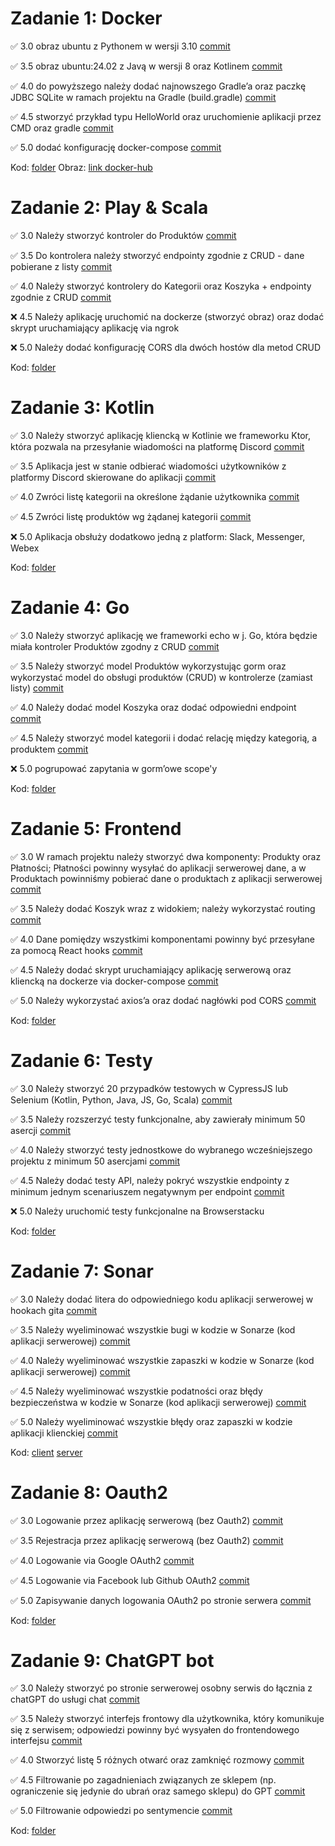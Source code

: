 # Zadanie 1: Docker

✅ 3.0 obraz ubuntu z Pythonem w wersji 3.10 [commit](https://github.com/Maurice010/e-biznes/commit/febd9483b97d05fa8d29b4c4e2cb59b5b7410ed5)

✅ 3.5 obraz ubuntu:24.02 z Javą w wersji 8 oraz Kotlinem [commit](https://github.com/Maurice010/e-biznes/commit/febd9483b97d05fa8d29b4c4e2cb59b5b7410ed5)

✅ 4.0 do powyższego należy dodać najnowszego Gradle’a oraz paczkę JDBC
SQLite w ramach projektu na Gradle (build.gradle) [commit](https://github.com/Maurice010/e-biznes/commit/febd9483b97d05fa8d29b4c4e2cb59b5b7410ed5)

✅ 4.5 stworzyć przykład typu HelloWorld oraz uruchomienie aplikacji
przez CMD oraz gradle [commit](https://github.com/Maurice010/e-biznes/commit/febd9483b97d05fa8d29b4c4e2cb59b5b7410ed5)

✅ 5.0 dodać konfigurację docker-compose [commit](https://github.com/Maurice010/e-biznes/commit/febd9483b97d05fa8d29b4c4e2cb59b5b7410ed5)

Kod: [folder](https://github.com/Maurice010/e-biznes/tree/main/task1)
Obraz: [link docker-hub](https://hub.docker.com/repository/docker/mauricee/e-biz-task1)

# Zadanie 2: Play & Scala

✅ 3.0 Należy stworzyć kontroler do Produktów [commit](https://github.com/Maurice010/e-biznes/commit/142c41882f1cdbd185601c4a8c7755ea840ada6b)

✅ 3.5 Do kontrolera należy stworzyć endpointy zgodnie z CRUD - dane pobierane z listy [commit](https://github.com/Maurice010/e-biznes/commit/142c41882f1cdbd185601c4a8c7755ea840ada6b)

✅ 4.0 Należy stworzyć kontrolery do Kategorii oraz Koszyka + endpointy zgodnie z CRUD [commit](https://github.com/Maurice010/e-biznes/commit/142c41882f1cdbd185601c4a8c7755ea840ada6b)

❌ 4.5 Należy aplikację uruchomić na dockerze (stworzyć obraz) oraz dodać skrypt uruchamiający aplikację via ngrok

❌ 5.0 Należy dodać konfigurację CORS dla dwóch hostów dla metod CRUD

Kod: [folder](https://github.com/Maurice010/e-biznes/tree/main/task2)

# Zadanie 3: Kotlin

✅ 3.0 Należy stworzyć aplikację kliencką w Kotlinie we frameworku Ktor, która pozwala na przesyłanie wiadomości na platformę Discord [commit](https://github.com/Maurice010/e-biznes/commit/185c9bc7b8cf838ccfad4b8a96f0f21fc8b4e9f6)

✅ 3.5 Aplikacja jest w stanie odbierać wiadomości użytkowników z platformy Discord skierowane do aplikacji [commit](https://github.com/Maurice010/e-biznes/commit/185c9bc7b8cf838ccfad4b8a96f0f21fc8b4e9f6)

✅ 4.0 Zwróci listę kategorii na określone żądanie użytkownika [commit](https://github.com/Maurice010/e-biznes/commit/185c9bc7b8cf838ccfad4b8a96f0f21fc8b4e9f6)

✅ 4.5 Zwróci listę produktów wg żądanej kategorii [commit](https://github.com/Maurice010/e-biznes/commit/185c9bc7b8cf838ccfad4b8a96f0f21fc8b4e9f6)

❌ 5.0 Aplikacja obsłuży dodatkowo jedną z platform: Slack, Messenger, Webex

Kod: [folder](https://github.com/Maurice010/e-biznes/tree/main/task3)

# Zadanie 4: Go

✅ 3.0 Należy stworzyć aplikację we frameworki echo w j. Go, która będzie miała kontroler Produktów zgodny z CRUD [commit](https://github.com/Maurice010/e-biznes/commit/0c68559219ea48aedf3353f542218690f9578a97)

✅ 3.5 Należy stworzyć model Produktów wykorzystując gorm oraz wykorzystać model do obsługi produktów (CRUD) w kontrolerze (zamiast listy) [commit](https://github.com/Maurice010/e-biznes/commit/0c68559219ea48aedf3353f542218690f9578a97)

✅ 4.0 Należy dodać model Koszyka oraz dodać odpowiedni endpoint [commit](https://github.com/Maurice010/e-biznes/commit/0c68559219ea48aedf3353f542218690f9578a97)

✅ 4.5 Należy stworzyć model kategorii i dodać relację między kategorią, a produktem [commit](https://github.com/Maurice010/e-biznes/commit/0c68559219ea48aedf3353f542218690f9578a97)

❌ 5.0 pogrupować zapytania w gorm’owe scope'y

Kod: [folder](https://github.com/Maurice010/e-biznes/tree/main/task4)

# Zadanie 5: Frontend

✅ 3.0 W ramach projektu należy stworzyć dwa komponenty: Produkty oraz Płatności; Płatności powinny wysyłać do aplikacji serwerowej dane, a w Produktach powinniśmy pobierać dane o produktach z aplikacji serwerowej [commit](https://github.com/Maurice010/e-biznes/commit/38d6ac1c4297179b23f1db7b7eb9fb0ac0599e92)

✅ 3.5 Należy dodać Koszyk wraz z widokiem; należy wykorzystać routing [commit](https://github.com/Maurice010/e-biznes/commit/38d6ac1c4297179b23f1db7b7eb9fb0ac0599e92)

✅ 4.0 Dane pomiędzy wszystkimi komponentami powinny być przesyłane za pomocą React hooks [commit](https://github.com/Maurice010/e-biznes/commit/38d6ac1c4297179b23f1db7b7eb9fb0ac0599e92)

✅ 4.5 Należy dodać skrypt uruchamiający aplikację serwerową oraz kliencką na dockerze via docker-compose [commit](https://github.com/Maurice010/e-biznes/commit/38d6ac1c4297179b23f1db7b7eb9fb0ac0599e92)

✅ 5.0 Należy wykorzystać axios’a oraz dodać nagłówki pod CORS [commit](https://github.com/Maurice010/e-biznes/commit/38d6ac1c4297179b23f1db7b7eb9fb0ac0599e92)

Kod: [folder](https://github.com/Maurice010/e-biznes/tree/main/task5)

# Zadanie 6: Testy

✅ 3.0 Należy stworzyć 20 przypadków testowych w CypressJS lub Selenium (Kotlin, Python, Java, JS, Go, Scala) [commit](https://github.com/Maurice010/e-biznes/commit/107a9ed1d8c5ab3eee6b33c05fb2f25301d00803)

✅ 3.5 Należy rozszerzyć testy funkcjonalne, aby zawierały minimum 50 asercji [commit](https://github.com/Maurice010/e-biznes/commit/107a9ed1d8c5ab3eee6b33c05fb2f25301d00803)

✅ 4.0 Należy stworzyć testy jednostkowe do wybranego wcześniejszego projektu z minimum 50 asercjami [commit](https://github.com/Maurice010/e-biznes/commit/107a9ed1d8c5ab3eee6b33c05fb2f25301d00803)

✅ 4.5 Należy dodać testy API, należy pokryć wszystkie endpointy z minimum jednym scenariuszem negatywnym per endpoint [commit](https://github.com/Maurice010/e-biznes/commit/107a9ed1d8c5ab3eee6b33c05fb2f25301d00803)

❌ 5.0 Należy uruchomić testy funkcjonalne na Browserstacku

Kod: [folder](https://github.com/Maurice010/e-biznes/tree/main/task5)

# Zadanie 7: Sonar

✅ 3.0 Należy dodać litera do odpowiedniego kodu aplikacji serwerowej w hookach gita [commit](https://github.com/Maurice010/task7-server/commit/8bbdd9626a05d57982c79da57b2dd899cbdf086f)

✅ 3.5 Należy wyeliminować wszystkie bugi w kodzie w Sonarze (kod aplikacji serwerowej) [commit](https://github.com/Maurice010/task7-server/commit/628e054fb31bf1cd061ba18a04e4e8d1f71c51be)

✅ 4.0 Należy wyeliminować wszystkie zapaszki w kodzie w Sonarze (kod aplikacji serwerowej) [commit](https://github.com/Maurice010/task7-server/commit/628e054fb31bf1cd061ba18a04e4e8d1f71c51be)

✅ 4.5 Należy wyeliminować wszystkie podatności oraz błędy bezpieczeństwa w kodzie w Sonarze (kod aplikacji serwerowej) [commit](https://github.com/Maurice010/task7-server/commit/628e054fb31bf1cd061ba18a04e4e8d1f71c51be)

✅ 5.0 Należy wyeliminować wszystkie błędy oraz zapaszki w kodzie aplikacji klienckiej [commit](https://github.com/Maurice010/task7-client/commit/f932ebc780562719d933e14fd51f604943ecff00)

Kod: [client](https://github.com/Maurice010/task7-client) [server](https://github.com/Maurice010/task7-server) 

# Zadanie 8: Oauth2

✅ 3.0 Logowanie przez aplikację serwerową (bez Oauth2) [commit](https://github.com/Maurice010/e-biznes/commit/ce5b349b229d286e94e74107dfc0644a41d3dbc5)

✅ 3.5 Rejestracja przez aplikację serwerową (bez Oauth2) [commit](https://github.com/Maurice010/e-biznes/commit/ce5b349b229d286e94e74107dfc0644a41d3dbc5)

✅ 4.0 Logowanie via Google OAuth2 [commit](https://github.com/Maurice010/e-biznes/commit/ce5b349b229d286e94e74107dfc0644a41d3dbc5)

✅ 4.5 Logowanie via Facebook lub Github OAuth2 [commit](https://github.com/Maurice010/e-biznes/commit/ce5b349b229d286e94e74107dfc0644a41d3dbc5)

✅ 5.0 Zapisywanie danych logowania OAuth2 po stronie serwera [commit](https://github.com/Maurice010/e-biznes/commit/ce5b349b229d286e94e74107dfc0644a41d3dbc5)

Kod: [folder](https://github.com/Maurice010/e-biznes/tree/main/task5)

# Zadanie 9: ChatGPT bot

✅ 3.0 Należy stworzyć po stronie serwerowej osobny serwis do łącznia z
chatGPT do usługi chat [commit](https://github.com/Maurice010/e-biznes/commit/ed834a0d4e7ea3cfa67dd09be419c4463d27ef74)

✅ 3.5 Należy stworzyć interfejs frontowy dla użytkownika, który komunikuje się z serwisem; odpowiedzi powinny być wysyałen do frontendowego interfejsu [commit](https://github.com/Maurice010/e-biznes/commit/ed834a0d4e7ea3cfa67dd09be419c4463d27ef74)

✅ 4.0 Stworzyć listę 5 różnych otwarć oraz zamknięć rozmowy [commit](https://github.com/Maurice010/e-biznes/commit/ed834a0d4e7ea3cfa67dd09be419c4463d27ef74)

✅ 4.5 Filtrowanie po zagadnieniach związanych ze sklepem (np. ograniczenie się jedynie do ubrań oraz samego sklepu) do GPT [commit](https://github.com/Maurice010/e-biznes/commit/ed834a0d4e7ea3cfa67dd09be419c4463d27ef74)

✅ 5.0 Filtrowanie odpowiedzi po sentymencie [commit](https://github.com/Maurice010/e-biznes/commit/ed834a0d4e7ea3cfa67dd09be419c4463d27ef74)

Kod: [folder](https://github.com/Maurice010/e-biznes/tree/main/task9)